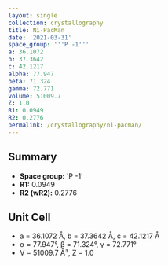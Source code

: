 ```yaml
---
layout: single
collection: crystallography
title: Ni-PacMan
date: '2021-03-31'
space_group: '''P -1'''
a: 36.1072
b: 37.3642
c: 42.1217
alpha: 77.947
beta: 71.324
gamma: 72.771
volume: 51009.7
Z: 1.0
R1: 0.0949
R2: 0.2776
permalink: /crystallography/ni-pacman/
---
```


## Summary

- **Space group:** 'P -1'
- **R1:** 0.0949
- **R2 (wR2):** 0.2776

## Unit Cell
- a = 36.1072 Å, b = 37.3642 Å, c = 42.1217 Å
- α = 77.947°, β = 71.324°, γ = 72.771°
- V = 51009.7 Å³, Z = 1.0

